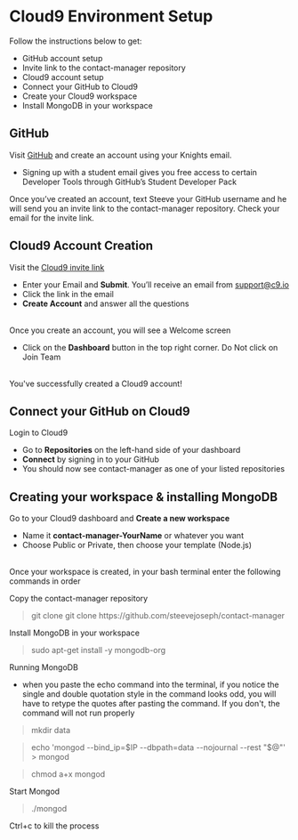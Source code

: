 # Cloud9 Environment Setup

Follow the instructions below to get:

* GitHub account setup
* Invite link to the contact-manager repository
* Cloud9 account setup
* Connect your GitHub to Cloud9
* Create your Cloud9 workspace
* Install MongoDB in your workspace

## GitHub

Visit [GitHub](http://github.com) and create an account using your Knights email.
* Signing up with a student email gives you free access to certain Developer Tools through GitHub’s Student Developer Pack

Once you’ve created an account, text Steeve your GitHub username and he will send you an invite link to the contact-manager repository. Check your email for the invite link.

## Cloud9 Account Creation

Visit the [Cloud9 invite link](https://wdb-c9-invite.herokuapp.com/)
* Enter your Email and **Submit**. You’ll receive an email from support@c9.io
* Click the link in the email
* **Create Account** and answer all the questions
<br></br>

Once you create an account, you will see a Welcome screen
* Click on the **Dashboard** button in the top right corner. Do Not click on Join Team
<br></br>

You've successfully created a Cloud9 account!

## Connect your GitHub on Cloud9

Login to Cloud9
* Go to **Repositories** on the left-hand side of your dashboard
* **Connect** by signing in to your GitHub
* You should now see contact-manager as one of your listed repositories

## Creating your workspace & installing MongoDB

Go to your Cloud9 dashboard and **Create a new workspace**
* Name it **contact-manager-YourName** or whatever you want
* Choose Public or Private, then choose your template (Node.js)
<br></br>

Once your workspace is created, in your bash terminal enter the following commands in order

Copy the contact-manager repository
> git clone git clone ht<span>tps://github.com/steevejoseph/contact-manager</span>


Install MongoDB in your workspace
> sudo apt-get install -y mongodb-org

Running MongoDB
* when you paste the echo command into the terminal, if you notice the single and double quotation style in the command looks odd, you will have to retype the quotes after pasting the command. If you don't, the command will not run properly

> mkdir data

> echo 'mongod --bind_ip=$IP --dbpath=data --nojournal --rest "$@"' > mongod

> chmod a+x mongod


Start Mongod
> ./mongod

Ctrl+c to kill the process
